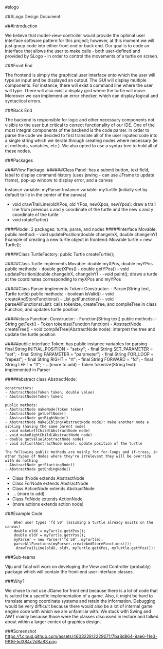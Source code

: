 #slogo

##SLogo Design Document

###Introduction

We believe that model-view-controller would provide the optimal user interface software pattern for this project; however, at this moment we will just group code into either front end or back end. Our goal is to code an interface that allows the user to make calls - both user-defined and provided by SLogo - in order to control the movements of a turtle on screen. 


###Front End

The frontend is simply the graphical user interface onto which the user will type an input and be displayed an output. The GUI will display multiple components. For instance, there will exist a command line where the user will type. There will also exist a display grid where the turtle will move. Moreover we can implement an error checker, which can display logical and syntactical errors. 

###Back End

The backend is responsible for logic and other necessary components not visible to the user but critical to correct functionality of our IDE. 
One of the most integral components of the backend is the code parser. In order to parse the code we decided to first translate all of the user inputed code into a single string which we iterate through creating nodes where necessary (ie at methods, variables, etc.).  We also opted to use a syntax tree to hold all of these nodes.

###Packages

####View Package: 
######Class Panel: has a submit button, text field, label to display command history (uses jswing - can use JFrame to update frame), pop-up window to display error, and a canvas

Instance variable: myParser
Instance variable: myTurtlle (initially set by default to lie in the center of the canvas)
- void drawTrailLine(oldXPos, old YPos, newXpos, newYpos): draw a trail line from 
  previous x and y coordinate of the turtle and the new x and y coordinate of the turtle
- void rotateTurtle()
	
####Model: 3 packages: turtle, parse, and nodes
#####Interface Movable: 
	public method:
	- void updatePosition(double changeInX, double changeInY)
	Example of creating a new turtle object in frontend: Movable turtle = new Turtle();

#####Class TurtleFactory: 
	public Turtle createTurtle();

#####Class Turtle implements Movable: double myXPos, double myYPos
	public methods:
	- double getXPos() 
	- double getYPos()
	- void updatePosition(double changeInX, changeInY)
	- -void paint(); draws a turtle at the coordinates corresponding to myXPos and myYPos 
	
#####Class Parser implements Token: 
	Constructor:
	- Parser(String text, Turtle turtle)
	public methods:
	- boolean isValid()
	- void createAndStoreFunctions()
	- List<Function> getFunctions() 
	- void parseAllFunctions(List<Function>): calls tokenize, createTree, and compileTree in class Function, and updates turtle position
	
#####class Function:
	Constructor: 
	- Function(String text)
	public methods:
	- String getText()
	- Token tokenize(Function function)
	- AbstractNode createTree()
	- void compileTree(AbstractNode node): interpret the tree and update the turtle position

#####public interface Token: has public instance variables for parsing
	- final String INITIAL_POSITION = "setxy";
	- final String SET_PARAMETER = "set";
	- final String PARAMETER = "parameter";
	- final String FOR_LOOP = "repeat";
	- final String RIGHT = "rt";
	- final String FORWARD = "fd";
	- final String LEFT = "lt";
	- ...(more to add)
	- Token tokenize(String text): implemented in Parser
 	
#####abstract class AbstractNode: 
	
	constructors:
	- AbstractNode(Token token, double value)
	- AbstractNode(Token token)
	
	public methods:
	- AbstractNode makeNode(Token token)
	- AbstractNode getLeftNode()
	- AbstractNode getRightNode()
	- AbstractNode makeSibling(AbstractNode node): make another node a sibling (having the same parent node)
	- void makeLeftChild(AbstractNode node)
	- void makeRightChild(AbstractNode node)
	- double getValue(AbstractNode node)
	- void action(AbstractNode node): update position of the turtle
	
	The following public methods are mainly for for-loops and if-trees, in other types of Nodes where they're irrelevant they will be override with do nothing
	- AbstractNode getStartingNode()
	- AbstractNode getEndingNode()
	

- Class IfNode extends AbstractNode
- Class ForNode extends AbstractNode
- Class ActionNode extends AbstractNode
- ... (more to add)
- Class FdNode extends ActionNode
- (more actions extends action node)

###Example Code


		When user types ‘fd 50’ (assuming a turtle already exists on the canvas)
		double oldX = myTurtle.getXPos();
		double oldY = myTurtle.getYPos();
		myParser = new Parser(‘fd 50’, myTurtle); 
		parseAllFunctions(myParser.createAndStoreFunctions());
		 drawTrailLine(oldX, oldY, myTurtle.getXPos, myTurtle.getYPos()): 




###Sub-teams


Viju and Talal will work on developing the View and Controller (probably) package which will contain the front-end user interface classes.
		
###Why?

We chose to not use JGame for front end because there is a lot of code that is suited for a specific implementation of a game. Also, it might be hard to translate among coordinate systems and retain the information.  Debugging would be very difficult because there would also be a lot of internal game engine code with which we are unfamiliar with. We stuck with Swing and AWT mainly because those were the classes discussed in lecture and talked about within a larger contex of graphics design. 

###Screenshot
https://f.cloud.github.com/assets/4603228/2229071/7ba8d964-9ae6-11e3-9816-5d384c2d8a83.png
